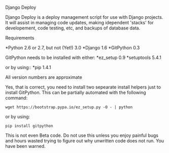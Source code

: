 Django Deploy

Django Deploy is a deploy management script for use with Django
projects.  It will assist in managing code updates, making idependent
'stacks' for developement, code testing, etc, and backups of database
data.

Requirements 

*Python 2.6 or 2.7, but not (Yet!) 3.0
*Django 1.6
*GitPython 0.3

GitPython needs to be installed with either:
*ez_setup 0.9
*setuptools 5.4.1

or by using::
*pip 1.4.1

All version numbers are approximate

Yes, that is correct, you need to install two sepearate install
helpers just to install GitPython.  This can be partially automated
with the following command:

    wget https://bootstrap.pypa.io/ez_setup.py -O - | python

or by using:

    pip install gitpython

This is not even Beta code.  Do not use this unless you enjoy painful
bugs and hours wasted trying to figure out why unwritten code does not
run.  You have been warned.

